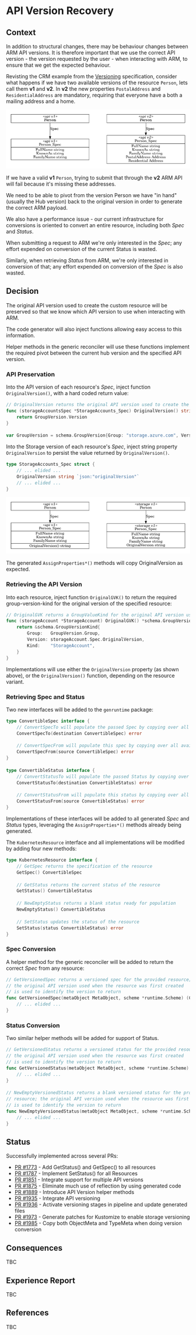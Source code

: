 # API Version Recovery

## Context

In addition to structural changes, there may be behaviour changes between ARM API versions. It is therefore important that we use the correct API version - the version requested by the user - when interacting with ARM, to ensure that we get the expected behaviour.

Revisting the CRM example from the [Versioning](../versioning/) specification, consider what happens if we have two available versions of the resource `Person`, lets call them **v1** and **v2**. In **v2** the new properties `PostalAddress` and `ResidentialAddress` are mandatory, requiring that everyone have a both a mailing address and a home. 

![example](images/adr-2021-06-api-version-recovery-example.png)

If we have a valid **v1** `Person`, trying to submit that through the **v2** ARM API will fail because it's missing these addresses.

We need to be able to pivot from the version Person we have "in hand" (usually the Hub version) back to the original version in order to generate the correct ARM payload.

We also have a performance issue - our current infrastructure for conversions is oriented to convert an entire resource, including both *Spec* and *Status*. 

When submitting a request to ARM we're only interested in the *Spec*; any effort expended on conversion of the current Status is wasted.

Similarly, when retrieving *Status* from ARM, we're only interested in conversion of that; any effort expended on conversion of the *Spec* is also wasted.

## Decision

The original API version used to create the custom resource will be preserved so that we know which API version to use when interacting with ARM.

The code generator will also inject functions allowing easy access to this information.

Helper methods in the generic reconciler will use these functions implement the required pivot between the current hub version and the specified API version.

### API Preservation

Into the API version of each resource's *Spec*, inject function `OriginalVersion()`, with a hard coded return value:

``` go
// OriginalVersion returns the original API version used to create the resource.
func (storageAccountsSpec *StorageAccounts_Spec) OriginalVersion() string {
	return GroupVersion.Version
}

var GroupVersion = schema.GroupVersion{Group: "storage.azure.com", Version: "v1alpha1api20210401"}
```

Into the Storage version of each resource's *Spec*, inject string property `OriginalVersion` to persist the value returned by `OriginalVersion()`.

``` go
type StorageAccounts_Spec struct {
    // ... elided ...
	OriginalVersion string `json:"originalVersion"`
    // ... elided ...
}
```

![preservation](images/adr-2021-06-api-version-recovery-preservation.png)

The generated `AssignProperties*()` methods will copy OriginalVersion as expected.

### Retrieving the API Version

Into each resource, inject function `OriginalGVK()` to return the required group-version-kind for the original version of the specified resource:

``` go
// OriginalGVK returns a GroupValueKind for the original API version used to create the resource
func (storageAccount *StorageAccount) OriginalGVK() *schema.GroupVersionKind {
	return &schema.GroupVersionKind{
		Group:   GroupVersion.Group,
		Version: storageAccount.Spec.OriginalVersion,
		Kind:    "StorageAccount",
	}
}
```

Implementations will use either the `OriginalVersion` property (as shown above), or the `OriginalVersion()` function, depending on the resource variant.

### Retrieving Spec and Status

Two new interfaces will be added to the `genruntime` package:

``` go
type ConvertibleSpec interface {
	// ConvertSpecTo will populate the passed Spec by copying over all available information from this one
	ConvertSpecTo(destination ConvertibleSpec) error

	// ConvertSpecFrom will populate this spec by copying over all available information from the passed one
	ConvertSpecFrom(source ConvertibleSpec) error
}

type ConvertibleStatus interface {
	// ConvertStatusTo will populate the passed Status by copying over all available information from this one
	ConvertStatusTo(destination ConvertibleStatus) error

	// ConvertStatusFrom will populate this status by copying over all available information from the passed one
	ConvertStatusFrom(source ConvertibleStatus) error
}
```

Implementations of these interfaces will be added to all generated *Spec* and *Status* types, leveraging the `AssignProperties*()` methods already being generated.

The `KubernetesResource` interface and all implementations will be modified by adding four new methods:

``` go
type KubernetesResource interface {
	// GetSpec returns the specification of the resource
	GetSpec() ConvertibleSpec

	// GetStatus returns the current status of the resource
	GetStatus() ConvertibleStatus

	// NewEmptyStatus returns a blank status ready for population
	NewEmptyStatus() ConvertibleStatus

	// SetStatus updates the status of the resource
	SetStatus(status ConvertibleStatus) error
}
```

### Spec Conversion

A helper method for the generic reconciler will be added to return the correct *Spec* from any resource:

``` go
// GetVersionedSpec returns a versioned spec for the provided resource; 
// the original API version used when the resource was first created 
// is used to identify the version to return
func GetVersionedSpec(metaObject MetaObject, scheme *runtime.Scheme) (ConvertibleSpec, error) {
    // ... elided ...
}
```

### Status Conversion

Two similar helper methods will be added for support of Status. 

``` go
// GetVersionedStatus returns a versioned status for the provided resource; 
// the original API version used when the resource was first created 
// is used to identify the version to return
func GetVersionedStatus(metaObject MetaObject, scheme *runtime.Scheme) (ConvertibleStatus, error) {
    // ... elided ...
}

// NewEmptyVersionedStatus returns a blank versioned status for the provided 
// resource; the original API version used when the resource was first created 
// is used to identify the version to return
func NewEmptyVersionedStatus(metaObject MetaObject, scheme *runtime.Scheme) (ConvertibleStatus, error) {
    // ... elided ...
}
```

## Status

Successfully implemented across several PRs:

* [PR #1773](https://github.com/Azure/azure-service-operator/pull/1773) - Add GetStatus() and GetSpec() to all resources
* [PR #1787](https://github.com/Azure/azure-service-operator/pull/1787) - Implement SetStatus() for all Resources
* [PR #1851](https://github.com/Azure/azure-service-operator/pull/1851) - Integrate support for multiple API versions
* [PR #1875](https://github.com/Azure/azure-service-operator/pull/1875) - Eliminate much use of reflection by using generated code
* [PR #1889](https://github.com/Azure/azure-service-operator/pull/1889) - Introduce API Version helper methods
* [PR #1935](https://github.com/Azure/azure-service-operator/pull/1935) - Integrate API versioning
* [PR #1936](https://github.com/Azure/azure-service-operator/pull/1936) - Activate versioning stages in pipeline and update generated files
* [PR #1973](https://github.com/Azure/azure-service-operator/pull/1973) - Generate patches for Kustomize to enable storage versioning
* [PR #1985](https://github.com/Azure/azure-service-operator/pull/1985) - Copy both ObjectMeta and TypeMeta when doing version conversion

## Consequences

TBC

## Experience Report

TBC

## References

TBC

